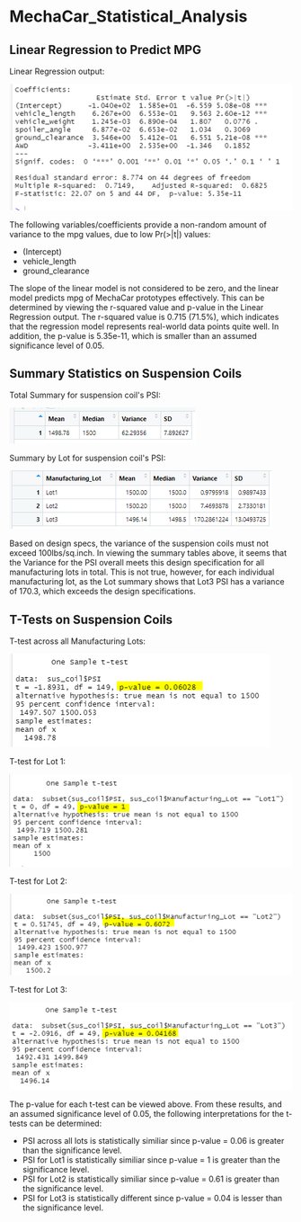 # MechaCar_Statistical_Analysis

## Linear Regression to Predict MPG
Linear Regression output:

![linear regression output image](/Images/linear_regression.PNG)

The following variables/coefficients provide a non-random amount of variance to the mpg values, due to low Pr(>|t|) values:
- (Intercept)
- vehicle_length
- ground_clearance

The slope of the linear model is not considered to be zero, and the linear model predicts mpg of MechaCar prototypes effectively. This can be determined by viewing the r-squared value and p-value in the Linear Regression output.
The r-squared value is 0.715 (71.5%), which indicates that the regression model represents real-world data points quite well. In addition, the p-value is 5.35e-11, which is smaller than an assumed significance level of 0.05. 

## Summary Statistics on Suspension Coils
Total Summary for suspension coil's PSI:

![total summary table image](/Images/total_summary.PNG)

Summary by Lot for suspension coil's PSI:

![lot summary table image](/Images/lot_summary.PNG)

Based on design specs, the variance of the suspension coils must not exceed 100lbs/sq.inch. In viewing the summary tables above, it seems that the Variance for the PSI overall meets this design specification for all manufacturing lots in total. This is not true, however, for each individual manufacturing lot, as the Lot summary shows that Lot3 PSI has a variance of 170.3, which exceeds the design specifications. 

## T-Tests on Suspension Coils
T-test across all Manufacturing Lots:

![t-test for all lots](Images/ttest_allLots.PNG)

T-test for Lot 1:

![t-test for lot 1](Images/ttest_Lot1.PNG)

T-test for Lot 2:

![t-test for lot 2](Images/ttest_Lot2.PNG)

T-test for Lot 3:

![t-test for lot 3](Images/ttest_Lot3.PNG)


The p-value for each t-test can be viewed above. From these results, and an assumed significance level of 0.05, the following interpretations for the t-tests can be determined:
- PSI across all lots is statistically similiar since p-value = 0.06 is greater than the significance level.
- PSI for Lot1 is statistically similiar since p-value = 1 is greater than the significance level.
- PSI for Lot2 is statistically similiar since p-value = 0.61 is greater than the significance level.
- PSI for Lot3 is statistically different since p-value = 0.04 is lesser than the significance level.
